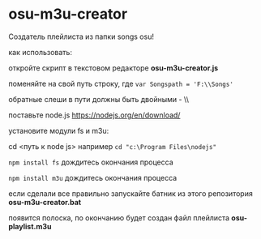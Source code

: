 # osu-m3u-creator

Создатель плейлиста из папки songs osu!

как использовать:

откройте скрипт в текстовом редакторе **osu-m3u-creator.js**

поменяйте на свой путь строку, где 	`var Songspath = 'F:\\Songs'`

обратные слеши в пути должны быть двойными - \\\\


поставьте node.js https://nodejs.org/en/download/


установите модули fs и m3u:

cd <путь к node js>
например `cd "c:\Program Files\nodejs"`

`npm install fs`
дождитесь окончания процесса

`npm install m3u`
дождитесь окончания процесса


если сделали все правильно запускайте батник из этого репозитория 
**osu-m3u-creator.bat**

появится полоска, по окончанию будет создан файл плейлиста **osu-playlist.m3u**
